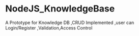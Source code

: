 # NodeJS_KnowledgeBase
A Prototype  for Knowledge DB ,CRUD Implemented ,user can Login/Register ,Validation,Access Control 
